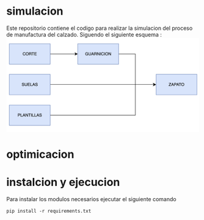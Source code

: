 # simulacion 
Este repositorio contiene el codigo para realizar la simulacion del proceso de manufactura del calzado. Siguendo el siguiente esquema :
![Image](./img/esquema.png)
# optimicacion 


# instalcion y ejecucion

Para instalar los modulos necesarios ejecutar el siguiente comando

```
pip install -r requirements.txt
```









